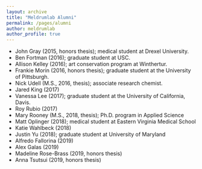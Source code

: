 ```yaml
---
layout: archive
title: "Meldrumlab Alumni"
permalink: /pages/alumni
author: meldrumlab
author_profile: true
---
```


- John Gray (2015, honors thesis); medical student at Drexel University.
- Ben Fortman (2016); graduate student at USC.
- Allison Kelley (2016); art conservation program at Winthertur.
- Frankie Morin (2016, honors thesis); graduate student at the University of Pittsburgh.
- Nick Udell (M.S., 2016, thesis); associate research chemist.
- Jared King (2017)
- Vanessa Lee (2017); graduate student at the University of California, Davis.
- Roy Rubio (2017)
- Mary Rooney (M.S., 2018, thesis); Ph.D. program in Applied Science
- Matt Oplinger (2018); medical student at Eastern Virginia Medical School
- Katie Wahlbeck (2018)
- Justin Yu (2018); graduate student at University of Maryland
- Alfredo Fallorina (2019)
- Alex Galas (2019)
- Madeline Rose-Brass (2019, honors thesis)
- Anna Tsutsui (2019, honors thesis)
